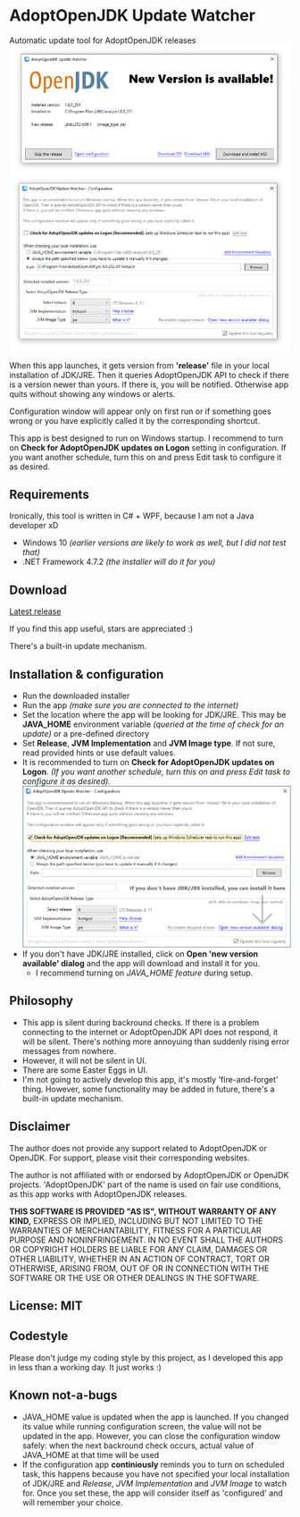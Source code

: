 # AdoptOpenJDK Update Watcher
Automatic update tool for AdoptOpenJDK releases
![Update Dialog](/docs/update_dialog.png?raw=true)
![Config Dialog](/docs/config_dialog.png?raw=true)

When this app launches, it gets version from **'release'** file in your local installation of JDK/JRE.
Then it queries AdoptOpenJDK API to check if there is a version newer than yours. 
If there is, you will be notified. Otherwise app quits without showing any windows or alerts.

Configuration window will appear only on first run or if something goes wrong or you have explicitly called it by the corresponding shortcut.

This app is best designed to run on Windows startup. I recommend to turn on **Check for AdoptOpenJDK updates on Logon** setting in configuration. If you want another schedule, turn this on and press Edit task to configure it as desired.


## Requirements
Ironically, this tool is written in C# + WPF, because I am not a Java developer xD
* Windows 10 _(earlier versions are likely to work as well, but I did not test that)_
* .NET Framework 4.7.2 _(the installer will do it for you)_

## Download
[Latest release](https://github.com/tushev/aojdk-updatewatcher/releases)

If you find this app useful, stars are appreciated :)

There's a built-in update mechanism. 

## Installation & configuration
* Run the downloaded installer
* Run the app _(make sure you are connected to the internet)_
* Set the location where the app will be looking for JDK/JRE. This may be **JAVA_HOME** environment variable _(queried at the time of check for an update)_ or a pre-defined directory
* Set **Release**, **JVM Implementation** and **JVM Image type**. If not sure, read provided hints or use default values.
* It is recommended to turn on **Check for AdoptOpenJDK updates on Logon**. _(If you want another schedule, turn this on and press Edit task to configure it as desired)._
![First Run](/docs/first_run.png?raw=true)
* If you don't have JDK/JRE installed, click on **Open 'new version available' dialog** and the app will download and install it for you. 
     * I recommend turning on _JAVA_HOME feature_ during setup.


## Philosophy
* This app is silent during backround checks. If there is a problem connecting to the internet or AdoptOpenJDK API does not respond, it will be silent. There's nothing more annoyuing than suddenly rising error messages from nowhere.
* However, it will not be silent in UI.
* There are some Easter Eggs in UI.
* I'm not going to actively develop this app, it's mostly 'fire-and-forget' thing. However, some functionality may be added in future, there's a built-in update mechanism.

## Disclaimer
The author does not provide any support related to AdoptOpenJDK or OpenJDK. 
For support, please visit their corresponding websites.

The author is not affiliated with or endorsed by AdoptOpenJDK or OpenJDK projects.
'AdoptOpenJDK' part of the name is used on fair use conditions, as this app works with AdoptOpenJDK releases.

**THIS SOFTWARE IS PROVIDED "AS IS", WITHOUT WARRANTY OF ANY KIND,**
EXPRESS OR IMPLIED, INCLUDING BUT NOT LIMITED TO THE WARRANTIES OF MERCHANTABILITY, FITNESS FOR A PARTICULAR PURPOSE AND NONINFRINGEMENT. 
IN NO EVENT SHALL THE AUTHORS OR COPYRIGHT HOLDERS BE LIABLE FOR ANY CLAIM, DAMAGES OR OTHER LIABILITY, WHETHER IN AN ACTION OF CONTRACT, TORT OR OTHERWISE, ARISING FROM, OUT OF OR IN CONNECTION WITH THE SOFTWARE OR THE USE OR OTHER DEALINGS IN THE SOFTWARE.

## License: MIT

## Codestyle
Please don't judge my coding style by this project, as I developed this app in less than a working day. It just works :)


## Known not-a-bugs
* JAVA_HOME value is updated when the app is launched. If you changed its value while running configuration screen, the value will not be updated in the app. However, you can close the configuration window safely: when the next backround check occurs, actual value of JAVA_HOME at that time will be used 
* If the configuration app **continiously** reminds you to turn on scheduled task, this happens because you have not specified your local installation of JDK/JRE and *Release*, *JVM Implementation* and *JVM Image* to watch for. Once you set these, the app will consider itself as 'configured' and will remember your choice.
